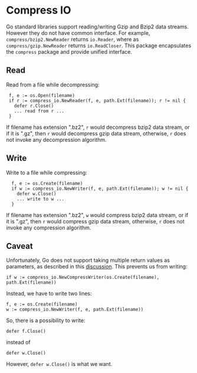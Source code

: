 # Compress IO

Go standard libraries support reading/writing Gzip and Bzip2 data
streams.  However they do not have common interface.  For example,
`compress/bzip2.NewReader` returns `io.Reader`, where as
`compress/gzip.NewReader` returns `io.ReadCloser`.  This package
encapsulates the `compress` package and provide unified interface.


## Read

Read from a file while decompressing:

     f, e := os.Open(filename)
     if r := compress_io.NewReader(f, e, path.Ext(filename)); r != nil {
       defer r.Close()
       ... read from r ...
     }

If filename has extension ".bz2", `r` would decompress bzip2 data
stream, or if it is ".gz", then `r` would decompress gzip data stream,
otherwise, `r` does not invoke any decompression algorithm.

## Write

Write to a file while compressing:

      f, e := os.Create(filename)
      if w := compress_io.NewWriter(f, e, path.Ext(filename)); w != nil {
        defer w.Close()
        ... write to w ...
      }

If filename has extension ".bz2", `w` would compress bzip2 data
stream, or if it is ".gz", then `r` would compress gzip data stream,
otherwise, `r` does not invoke any compression algorithm.

## Caveat

Unfortunately, Go does not support taking multiple return values as
parameters, as described in this
[discussion](https://code.google.com/p/go/issues/detail?id=973).  This
prevents us from writing:

    if w := compress_io.NewCompressWriter(os.Create(filename), path.Ext(filename))

Instead, we have to write two lines:

    f, e := os.Create(filename)
    w := compress_io.NewWriter(f, e, path.Ext(filename))

So, there is a possibility to write:

    defer f.Close()

instead of

    defer w.Close()

However, `defer w.Close()` is what we want.
